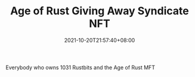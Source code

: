 ﻿---
title: "Age of Rust Giving Away Syndicate NFT"
date: 2021-10-20T21:57:40+08:00
lastmod: 2021-10-20T16:45:40+08:00
draft: false
authors: ["Frances"]
description: "Everybody who owns 1031 Rustbits and the Age of Rust MFT"
featuredImage: "age-of-rust-giving-away-syndicate-nft.png"
tags: ["NFTs","Play to Earn"]
categories: ["news"]
news: ["NFTs"]
weight: 
lightgallery: true
pinned: false
recommend: false
recommend1: false
---

Everybody who owns 1031 Rustbits and the Age of Rust MFT

<!--more-->

